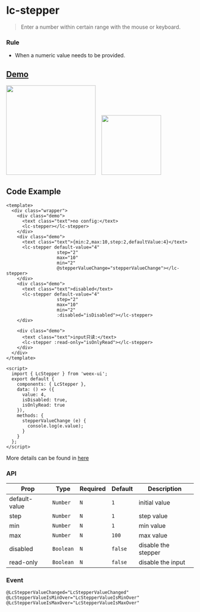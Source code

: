 # lc-stepper 

> Enter a number within certain range with the mouse or keyboard.

### Rule
- When a numeric value needs to be provided.


## [Demo](https://h5.m.taobao.com/trip/lc-stepper/index.html?_wx_tpl=http%3A%2F%2Fh5.m.taobao.com%2Ftrip%2Flc-stepper%2Fdemo%2Findex.native-min.js)
<img src="https://gw.alipayobjects.com/zos/rmsportal/zSfnSJkqwDiMCikZnOmo.gif" width="240"/>&nbsp;&nbsp;&nbsp;&nbsp;<img src="https://img.alicdn.com/tfs/TB1ZuPISpXXXXbtXVXXXXXXXXXX-200-200.png" width="160"/>

## Code Example

```vue
<template>
  <div class="wrapper">
    <div class="demo">
      <text class="text">no config:</text>
      <lc-stepper></lc-stepper>
    </div>
    <div class="demo">
      <text class="text">{min:2,max:10,step:2,defaultValue:4}</text>
      <lc-stepper default-value="4"
                   step="2"
                   max="10"
                   min="2"
                   @stepperValueChange="stepperValueChange"></lc-stepper>
    </div>
    <div class="demo">
      <text class="text">disabled</text>
      <lc-stepper default-value="4"
                   step="2"
                   max="10"
                   min="2"
                   :disabled="isDisabled"></lc-stepper>
    </div>

    <div class="demo">
      <text class="text">input只读:</text>
      <lc-stepper :read-only="isOnlyRead"></lc-stepper>
    </div>
  </div>
</template>

<script>
  import { LcStepper } from 'weex-ui';
  export default {
    components: { LcStepper },
    data: () => ({
      value: 4,
      isDisabled: true,
      isOnlyRead: true
    }),
    methods: {
      stepperValueChange (e) {
        console.log(e.value);
      }
    }
  };
</script>
```

More details can be found in [here](https://github.com/alibaba/weex-ui/blob/master/example/stepper/index.vue)


### API

| Prop | Type | Required | Default | Description |
|-------------|------------|--------|-----|-----|
| default-value | `Number` |`N`| `1` | initial value|
| step | `Number` |`N`| `1` | step value |
| min | `Number` |`N`| `1` | min value |
| max | `Number` | `N`|`100` |max value |
| disabled | `Boolean` |`N`| `false` | disable the stepper |
| read-only | `Boolean` | `N`|`false` | disable the input |


### Event

```
@LcStepperValueChanged="LcStepperValueChanged"
@LcStepperValueIsMinOver="LcStepperValueIsMinOver"
@LcStepperValueIsMaxOver="LcStepperValueIsMaxOver"
```
